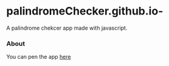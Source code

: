# palindromeChecker.github.io-  
A palindrome chekcer app made with javascript.  

### About
You can pen the app [here](https://brazac.github.io/palindromeChecker.github.io/)
